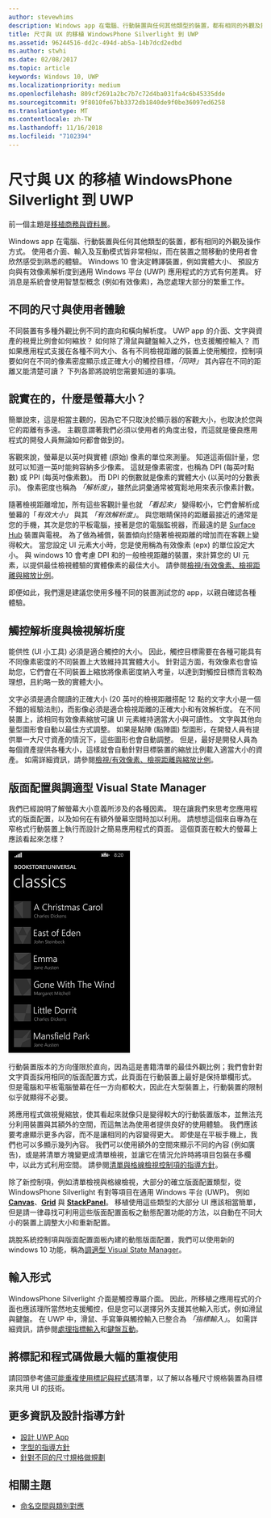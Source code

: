 ```yaml
---
author: stevewhims
description: Windows app 在電腦、行動裝置與任何其他類型的裝置，都有相同的外觀及操作方式。 使用者介面、輸入及互動模式皆非常相似，而在裝置之間移動的使用者會欣然感受到熟悉的體驗。
title: 尺寸與 UX 的移植 WindowsPhone Silverlight 到 UWP
ms.assetid: 96244516-dd2c-494d-ab5a-14b7dcd2edbd
ms.author: stwhi
ms.date: 02/08/2017
ms.topic: article
keywords: Windows 10, UWP
ms.localizationpriority: medium
ms.openlocfilehash: 809cf2691a2bc7b7c72d4ba031fa4c6b45335dde
ms.sourcegitcommit: 9f8010fe67bb3372db1840de9f0be36097ed6258
ms.translationtype: MT
ms.contentlocale: zh-TW
ms.lasthandoff: 11/16/2018
ms.locfileid: "7102394"
---
```

#  <a name="porting-windowsphone-silverlight-to-uwp-for-form-factor-and-ux"></a>尺寸與 UX 的移植 WindowsPhone Silverlight 到 UWP


前一個主題是[移植商務與資料層](wpsl-to-uwp-business-and-data.md)。

Windows app 在電腦、行動裝置與任何其他類型的裝置，都有相同的外觀及操作方式。 使用者介面、輸入及互動模式皆非常相似，而在裝置之間移動的使用者會欣然感受到熟悉的體驗。 Windows 10 會決定轉譯裝置，例如實體大小、 預設方向與有效像素解析度到通用 Windows 平台 (UWP) 應用程式的方式有何差異。 好消息是系統會使用智慧型概念 (例如有效像素)，為您處理大部分的繁重工作。

## <a name="different-form-factors-and-user-experience"></a>不同的尺寸與使用者體驗

不同裝置有多種外觀比例不同的直向和橫向解析度。 UWP app 的介面、文字與資產的視覺比例會如何縮放？ 如何除了滑鼠與鍵盤輸入之外，也支援觸控輸入？ 而如果應用程式支援在各種不同大小、各有不同檢視距離的裝置上使用觸控，控制項要如何在不同的像素密度顯示成正確大小的觸控目標，*「同時」* 其內容在不同的距離又能清楚可讀？ 下列各節將說明您需要知道的事項。

## <a name="what-is-the-size-of-a-screen-really"></a>說實在的，什麼是螢幕大小？

簡單說來，這是相當主觀的，因為它不只取決於顯示器的客觀大小，也取決於您與它的距離有多遠。 主觀意謂著我們必須以使用者的角度出發，而這就是優良應用程式的開發人員無論如何都會做到的。

客觀來說，螢幕是以英吋與實體 (原始) 像素的單位來測量。 知道這兩個計量，您就可以知道一英吋能夠容納多少像素。 這就是像素密度，也稱為 DPI (每英吋點數) 或 PPI (每英吋像素數)。 而 DPI 的倒數就是像素的實體大小 (以英吋的分數表示)。 像素密度也稱為 *「解析度」*，雖然此詞彙通常被寬鬆地用來表示像素計數。

隨著檢視距離增加，所有這些客觀計量也就 *「看起來」* 變得較小，它們會解析成螢幕的「*有效大小」* 與其 *「有效解析度」*。 與您眼睛保持的距離最接近的通常是您的手機，其次是您的平板電腦，接著是您的電腦監視器，而最遠的是 [Surface Hub](http://www.microsoft.com/microsoft-surface-hub) 裝置與電視。 為了做為補償，裝置傾向於隨著檢視距離的增加而在客觀上變得較大。 當您設定 UI 元素大小時，您是使用稱為有效像素 (epx) 的單位設定大小。 與 windows 10 會考慮 DPI 和的一般檢視距離的裝置，來計算您的 UI 元素，以提供最佳檢視體驗的實體像素的最佳大小。 請參閱[檢視/有效像素、檢視距離與縮放比例](wpsl-to-uwp-porting-xaml-and-ui.md)。

即便如此，我們還是建議您使用多種不同的裝置測試您的 app，以親自確認各種體驗。

## <a name="touch-resolution-and-viewing-resolution"></a>觸控解析度與檢視解析度

能供性 (UI 小工具) 必須是適合觸控的大小。 因此，觸控目標需要在各種可能具有不同像素密度的不同裝置上大致維持其實體大小。 針對這方面，有效像素也會協助您，它們會在不同裝置上縮放將像素密度納入考量，以達到對觸控目標而言較為理想，且約略一致的實體大小。

文字必須是適合閱讀的正確大小 (20 英吋的檢視距離搭配 12 點的文字大小是一個不錯的經驗法則)，而影像必須是適合檢視距離的正確大小和有效解析度。 在不同裝置上，該相同有效像素縮放可讓 UI 元素維持適當大小與可讀性。 文字與其他向量型圖形會自動以最佳方式調整。 如果是點陣 (點陣圖) 型圖形，在開發人員有提供單一大尺寸資產的情況下，這些圖形也會自動調整。 但是，最好是開發人員為每個資產提供各種大小，這樣就會自動針對目標裝置的縮放比例載入適當大小的資產。 如需詳細資訊，請參閱[檢視/有效像素、檢視距離與縮放比例](wpsl-to-uwp-porting-xaml-and-ui.md)。

## <a name="layout-and-adaptive-visual-state-manager"></a>版面配置與調適型 Visual State Manager

我們已經說明了解螢幕大小意義所涉及的各種因素。 現在讓我們來思考您應用程式的版面配置，以及如何在有額外螢幕空間時加以利用。 請想想這個來自專為在窄格式行動裝置上執行而設計之簡易應用程式的頁面。 這個頁面在較大的螢幕上應該看起來怎樣？

![移植的 Windows Phone 市集 app](images/wpsl-to-uwp-case-studies/c01-04-uni-phone-app-ported.png)

行動裝置版本的方向僅限於直向，因為這是書籍清單的最佳外觀比例；我們會針對文字頁面採用相同的版面配置方式，此頁面在行動裝置上最好是保持單欄形式。 但是電腦和平板電腦螢幕在任一方向都較大，因此在大型裝置上，行動裝置的限制似乎就顯得不必要。

將應用程式做視覺縮放，使其看起來就像只是變得較大的行動裝置版本，並無法充分利用裝置與其額外的空間，而這無法為使用者提供良好的使用體驗。 我們應該要考慮顯示更多內容，而不是讓相同的內容變得更大。 即使是在平板手機上，我們也可以多顯示幾列內容。 我們可以使用額外的空間來顯示不同的內容 (例如廣告)，或是將清單方塊變更成清單檢視，並讓它在情況允許時將項目包裝在多欄中，以此方式利用空間。 請參閱[清單與格線檢視控制項的指導方針](https://msdn.microsoft.com/library/windows/apps/mt186889)。

除了新控制項，例如清單檢視與格線檢視，大部分的確立版面配置類型，從 WindowsPhone Silverlight 有對等項目在通用 Windows 平台 (UWP)。 例如 [**Canvas**](https://msdn.microsoft.com/library/windows/apps/br209267)、[**Grid**](https://msdn.microsoft.com/library/windows/apps/br242704) 與 [**StackPanel**](https://msdn.microsoft.com/library/windows/apps/br209635)。 移植使用這些類型的大部分 UI 應該相當簡單，但是請一律尋找可利用這些版面配置面板之動態配置功能的方法，以自動在不同大小的裝置上調整大小和重新配置。

跳脫系統控制項與版面配置面板內建的動態版面配置，我們可以使用新的 windows 10 功能，稱為[調適型 Visual State Manager](wpsl-to-uwp-porting-xaml-and-ui.md)。

## <a name="input-modalities"></a>輸入形式

WindowsPhone Silverlight 介面是觸控專屬介面。 因此，所移植之應用程式的介面也應該理所當然地支援觸控，但是您可以選擇另外支援其他輸入形式，例如滑鼠與鍵盤。 在 UWP 中，滑鼠、手寫筆與觸控輸入已整合為 *「指標輸入」*。 如需詳細資訊，請參閱[處理指標輸入](https://msdn.microsoft.com/library/windows/apps/mt404610)和[鍵盤互動](https://msdn.microsoft.com/library/windows/apps/mt185607)。

## <a name="maximizing-markup-and-code-re-use"></a>將標記和程式碼做最大幅的重複使用

請回頭參考[儘可能重複使用標記與程式碼](wpsl-to-uwp-porting-to-a-uwp-project.md)清單，以了解以各種尺寸規格裝置為目標來共用 UI 的技術。

## <a name="more-info-and-design-guidelines"></a>更多資訊及設計指導方針

-   [設計 UWP App](http://dev.windows.com/design)
-   [字型的指導方針](https://msdn.microsoft.com/library/windows/apps/hh700394)
-   [針對不同的尺寸規格做規劃](https://msdn.microsoft.com/library/windows/apps/dn958435)

## <a name="related-topics"></a>相關主題

* [命名空間與類別對應](wpsl-to-uwp-namespace-and-class-mappings.md)

